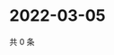 # 2022-03-05

共 0 条

<!-- BEGIN WEIBO -->
<!-- 最后更新时间 Sat Mar 05 2022 21:08:36 GMT+0800 (China Standard Time) -->

<!-- END WEIBO -->
